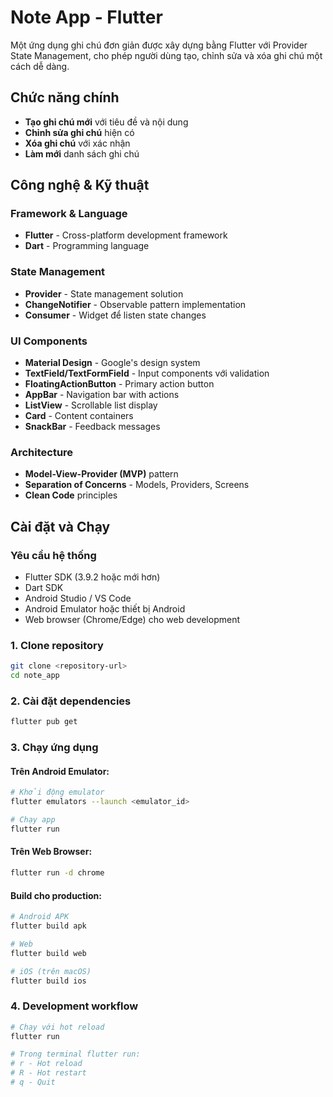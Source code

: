 #  Note App - Flutter

Một ứng dụng ghi chú đơn giản được xây dựng bằng Flutter với Provider State Management, cho phép người dùng tạo, chỉnh sửa và xóa ghi chú một cách dễ dàng.

##  Chức năng chính

-  **Tạo ghi chú mới** với tiêu đề và nội dung
-  **Chỉnh sửa ghi chú** hiện có 
-  **Xóa ghi chú** với xác nhận
-  **Làm mới** danh sách ghi chú

##  Công nghệ & Kỹ thuật

### **Framework & Language**
- **Flutter** - Cross-platform development framework
- **Dart** - Programming language

### **State Management**
- **Provider** - State management solution
- **ChangeNotifier** - Observable pattern implementation
- **Consumer** - Widget để listen state changes

### **UI Components**
- **Material Design** - Google's design system
- **TextField/TextFormField** - Input components với validation
- **FloatingActionButton** - Primary action button
- **AppBar** - Navigation bar with actions
- **ListView** - Scrollable list display
- **Card** - Content containers
- **SnackBar** - Feedback messages

### **Architecture**
- **Model-View-Provider (MVP)** pattern
- **Separation of Concerns** - Models, Providers, Screens
- **Clean Code** principles

##  Cài đặt và Chạy

### **Yêu cầu hệ thống**
- Flutter SDK (3.9.2 hoặc mới hơn)
- Dart SDK
- Android Studio / VS Code
- Android Emulator hoặc thiết bị Android
- Web browser (Chrome/Edge) cho web development

### **1. Clone repository**
```bash
git clone <repository-url>
cd note_app
```

### **2. Cài đặt dependencies**
```bash
flutter pub get
```

### **3. Chạy ứng dụng**

#### **Trên Android Emulator:**
```bash
# Khởi động emulator
flutter emulators --launch <emulator_id>

# Chạy app
flutter run
```

#### **Trên Web Browser:**
```bash
flutter run -d chrome
```

#### **Build cho production:**
```bash
# Android APK
flutter build apk

# Web
flutter build web

# iOS (trên macOS)
flutter build ios
```

### **4. Development workflow**
```bash
# Chạy với hot reload
flutter run

# Trong terminal flutter run:
# r - Hot reload
# R - Hot restart  
# q - Quit
```